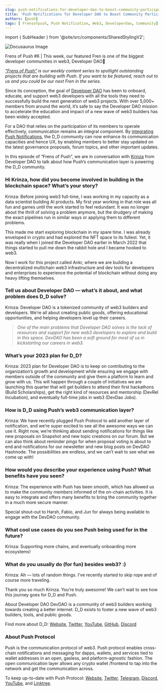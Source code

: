 ```yaml
---
slug: push-notifications-for-developer-dao-to-boost-community-participation
title: 'Push Notifications for Developer DAO to Boost Community Participation🚀'
authors: [push]
tags: [ Frensofpush, Push Notification, Web3, Developerdao, Community]
---
```

import { SubHeader } from '@site/src/components/SharedStylingV2';

![Docusaurus Image](./cover-image.webp)

<!--truncate-->

<SubHeader>Frens of Push #6 | This week, our featured Fren is one of the biggest developer communities in web3, Developer DAO🎉</SubHeader>

<i>
    <a href='https://medium.com/push-protocol/tagged/frensofpush'>"Frens of Push"</a> is our weekly content series to spotlight outstanding projects that are building with Push. If you want to be featured, reach out to us and you could be our next Fren in the series.
</i>

Since its conception, the goal of [Developer DAO](https://www.developerdao.com/) has been to onboard, educate, and support web3 developers with all the tools they need to successfully build the next generation of web3 projects. With over 5,000+ members from around the world, it’s safe to say the Developer DAO mission to accelerate the education and impact of a new wave of web3 builders has been widely accepted.

For a DAO that relies on the participation of its members to operate effectively, communication remains an integral component. By [integrating Push Notifications](https://medium.com/push-protocol/developer-dao-x-push-enhancing-ux-through-web3-communication-tools-7538b5656d43), the D_D community can now enhance its communication capacities and hence UX, by enabling members to better stay updated on the latest governance proposals, forum topics, and other important updates.

In this episode of “Frens of Push”, we are in conversation with [Krinza](https://twitter.com/kayprasla) from Developer DAO to talk about how Push’s communication layer is powering the D_D community.

### Hi Krinza, how did you become involved in building in the blockchain space? What’s your story?
Krinza: Before joining web3 full-time, I was working in my capacity as a data scientist building AI products. My first year working in that role was all fun and games until the work started to feel redundant. It was no longer about the thrill of solving a problem anymore, but the drudgery of making the exact pipelines run in similar ways or applying them to different problems.

This made me start exploring blockchain in my spare time. I was already enveloped in crypto and had explored the NFT space to its fullest. Yet, it was really when I joined the Developer DAO earlier in March 2022 that things started to pull me down the rabbit hole and I became hooked to web3.

Now I work for this project called 
Ankr, where we are building a decentralized multichain web3 infrastructure and dev tools for developers and enterprises to experience the potential of blockchain without doing any heavy lifting themselves.

### Tell us about Developer DAO — what’s it about, and what problem does D_D solve?
Krinza: Developer DAO is a tokenized community of web3 builders and developers. We’re all about creating public goods, offering educational opportunities, and helping developers level up their careers.

<blockquote><i>One of the main problems that Developer DAO solves is the lack of resources and support for new web3 developers to explore and build in this space. DevDAO has been a soft ground for most of us in kickstarting our careers in web3.</i></blockquote>

### What’s your 2023 plan for D_D?
Krinza: 2023 plan for Developer DAO is to keep on contributing to the organization’s growth and development while ensuring we engage with members outside of the community and give them a platform to learn and grow with us. This will happen through a couple of initiatives we are launching this quarter that will get builders to attend their first hackathons (Build Scholarships), get the right kind of resources and mentorship (DevRel Incubation), and eventually full-time jobs in web3 (DevDao Jobs).

### How is D_D using Push’s web3 communication layer?
Krinza: We have recently plugged Push Protocol to add another layer of notification, and we’re super excited to see all the awesome ways we can use it. Right now, we’re thinking about sending notifications for things like new proposals on Snapshot and new topic creations on our forum. But we can also think about reminder pings for when proposal voting is about to end and notifications for our newsletter and new blog posts on DevDAO Hashnode. The possibilities are endless, and we can’t wait to see what we come up with!

### How would you describe your experience using Push? What benefits have you seen?
Krinza: The experience with Push has been smooth, which has allowed us to make the community members informed of the on-chain activities. It is easy to integrate and offers many benefits to bring the community together in a much more secure manner.

Special shout-out to Harsh, Fabio, and Jun for always being available to engage with the DevDAO community.

### What cool use cases do you see Push being used for in the future?
Krinza: Supporting more chains, and eventually onboarding more ecosystems!

### What do you usually do (for fun) besides web3? :)
Krinza: Ah — lots of random things. I’ve recently started to skip rope and of course more traveling.

Thank you so much Krinza. You’re truly awesome! We can’t wait to see how this journey goes for D_D and Push.

About Developer DAO
DevDAO is a community of web3 builders working towards creating a better internet. D_D exists to foster a new wave of web3 builders, tools, and public goods.

Find more about D_D: [Website](https://www.developerdao.com/), [Twitter](https://twitter.com/developer_dao/), [YouTube](https://www.youtube.com/c/DeveloperDAO), [GitHub](https://github.com/Developer-DAO), [Discord](https://discord.com/invite/devdao)

### About Push Protocol

Push is the communication protocol of web3. Push protocol enables cross-chain notifications and messaging for dapps, wallets, and services tied to wallet addresses in an open, gasless, and platform-agnostic fashion. The open communication layer allows any crypto wallet /frontend to tap into the network and get the communication across.

To keep up-to-date with Push Protocol: [Website](https://push.org/), [Twitter](https://twitter.com/pushprotocol), [Telegram](https://t.me/epnsproject), [Discord](https://discord.gg/pushprotocol), [YouTube](https://www.youtube.com/c/EthereumPushNotificationService), and [Linktree](https://linktr.ee/pushprotocol).